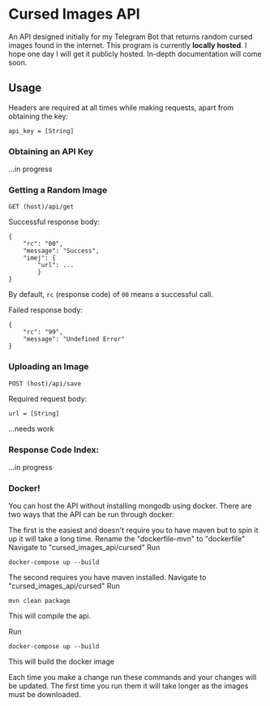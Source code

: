 # Cursed Images API

An API designed initially for my Telegram Bot that returns random cursed images found in the internet. This program is currently **locally hosted**. I hope one day I will get it publicly hosted. In-depth documentation will come soon.

## Usage
Headers are required at all times while making requests, apart from obtaining the key:
```
api_key = [String]
```
### Obtaining an API Key
...in progress
### Getting a Random Image
```
GET (host)/api/get
```
Successful response body:
```
{
	"rc": "00",
	"message": "Success",
	"imej": {
		"url": ...
		}
}
```
By default, `rc` (response code) of `00` means a successful call.

Failed response body:
```
{
	"rc": "99",
	"message": "Undefined Error"
}
```
### Uploading an Image
```
POST (host)/api/save
```
Required request body:
```
url = [String]
```
...needs work
### Response Code Index:
...in progress


### Docker!
You can host the API without installing mongodb using docker.
There are two ways that the API can be run through docker:

The first is the easiest and doesn't require you to have maven but to spin it up it will take a long time.
Rename the "dockerfile-mvn" to "dockerfile"
Navigate to "cursed_images_api/cursed"
Run
```
docker-compose up --build
```

The second requires you have maven installed.
Navigate to "cursed_images_api/cursed"
Run
```
mvn clean package
```
This will compile the api.

Run
```
docker-compose up --build
```
This will build the docker image

Each time you make a change run these commands and your changes will be updated.
The first time you run them it will take longer as the images must be downloaded.
